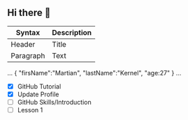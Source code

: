 ## Hi there 👋

<!--
**MartianKernel/MartianKernel** is a ✨ _special_ ✨ repository because its `README.md` (this file) appears on your GitHub profile.

Here are some ideas to get you started:

- 🔭 I’m currently working on ...
- 🌱 I’m currently learning ...
- 👯 I’m looking to collaborate on ...
- 🤔 I’m looking for help with ...
- 💬 Ask me about ...
- 📫 How to reach me: ...
- 😄 Pronouns: ...
- ⚡ Fun fact: ...
-->

|Syntax|Description|
|--------|--------|
|Header|Title|
|Paragraph|Text|

...
{
  "firsName":"Martian",
  "lastName":"Kernel",
  "age:27"
}
...

- [x] GitHub Tutorial
- [x] Update Profile
- [ ] GitHub Skills/Introduction
- [ ] Lesson 1
